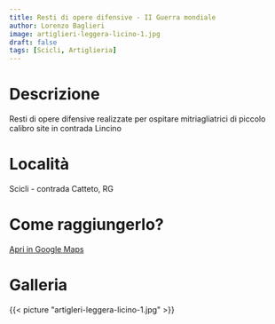 ```yaml
---
title: Resti di opere difensive - II Guerra mondiale
author: Lorenzo Baglieri
image: artiglieri-leggera-licino-1.jpg
draft: false
tags: [Scicli, Artiglieria]
---
```


# Descrizione
Resti di opere difensive realizzate per ospitare mitriagliatrici di piccolo calibro site in contrada Lincino

# Località
Scicli - contrada Catteto, RG

# Come raggiungerlo?
[Apri in Google Maps](https://goo.gl/maps/m4muPoQi5JzjpzVS8 )

# Galleria

{{< picture "artigleri-leggera-licino-1.jpg" >}}